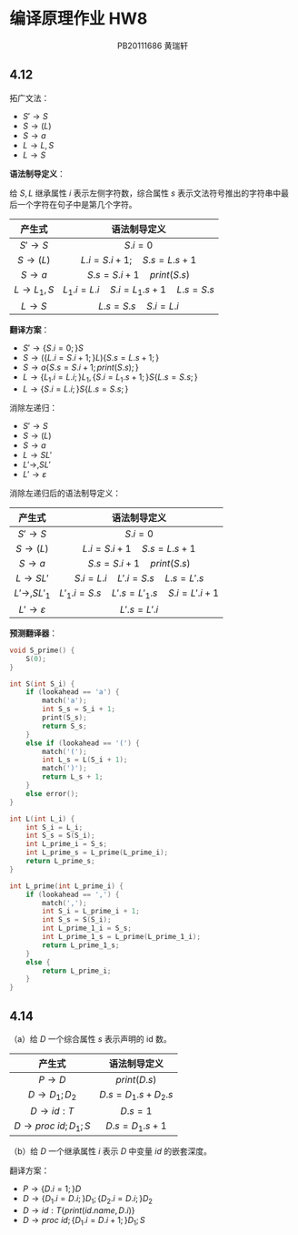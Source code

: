 # 编译原理作业 HW8

<center>PB20111686 黄瑞轩</center>

## 4.12

拓广文法：

- $S'→S$
- $S→(L)$
- $S→a$
- $L→L,S$
- $L→S$

**语法制导定义**：

给 $S,L$ 继承属性 $i$ 表示左侧字符数，综合属性 $s$ 表示文法符号推出的字符串中最后一个字符在句子中是第几个字符。

|  产生式   |               语法制导定义                |
| :-------: | :---------------------------------------: |
|  $S'→S$   |                  $S.i=0$                  |
|  $S→(L)$  |        $L.i=S.i+1;\quad S.s=L.s+1$        |
|   $S→a$   |        $S.s=S.i+1\quad print(S.s)$        |
| $L→L_1,S$ | $L_1.i=L.i\quad S.i=L_1.s+1\quad L.s=S.s$ |
|   $L→S$   |          $L.s=S.s\quad S.i=L.i$           |

**翻译方案**：

- $S'→\{S.i=0;\}S$
- $S→(\{L.i=S.i+1;\}L)\{S.s=L.s+1;\}$
- $S→a\{S.s=S.i+1;print(S.s);\}$
- $L→\{L_1.i=L.i;\}L_1,\{S.i=L_1.s+1;\}S\{L.s=S.s;\}$
- $L→\{S.i=L.i;\}S\{L.s=S.s;\}$

消除左递归：

- $S'→S$
- $S→(L)$
- $S→a$
- $L→SL'$
- $L'→,SL'$
- $L'→\varepsilon$

消除左递归后的语法制导定义：

|      产生式      |                 语法制导定义                  |
| :--------------: | :-------------------------------------------: |
|      $S'→S$      |                   $S.i = 0$                   |
|     $S→(L)$      |       $L.i = S.i +1\quad S.s = L.s + 1$       |
|      $S→a$       |        $S.s = S.i + 1\quad print(S.s)$        |
|     $L→SL'$      |   $S.i=L.i\quad L'.i = S.s\quad L.s = L'.s$   |
|   $L'→,SL'_1$    | $L'_1.i=S.s\quad L'.s=L'_1.s\quad S.i=L'.i+1$ |
| $L'→\varepsilon$ |                  $L'.s=L'.i$                  |

**预测翻译器**：

```C
void S_prime() {
    S(0);
} 

int S(int S_i) {
    if (lookahead == 'a') {
        match('a');
        int S_s = S_i + 1;
        print(S_s);
        return S_s;
    }
    else if (lookahead == '(') {
        match('(');
        int L_s = L(S_i + 1);
        match(')');
        return L_s + 1;
    }
    else error(); 
}

int L(int L_i) {
    int S_i = L_i;
    int S_s = S(S_i);
    int L_prime_i = S_s;
    int L_prime_s = L_prime(L_prime_i);
    return L_prime_s;
}

int L_prime(int L_prime_i) {
    if (lookahead == ',') {
        match(',');
        int S_i = L_prime_i + 1;
        int S_s = S(S_i);
        int L_prime_1_i = S_s;
        int L_prime_1_s = L_prime(L_prime_1_i);
        return L_prime_1_s;
    }
    else {
        return L_prime_i;
    }
}
```

## 4.14

（a）给 $D$ 一个综合属性 $s$ 表示声明的 id 数。

|          产生式          |   语法制导定义    |
| :----------------------: | :---------------: |
|          $P→D$           |   $print(D.s)$    |
|       $D→D_1;D_2$        | $D.s=D_1.s+D_2.s$ |
|         $D→id:T$         |      $D.s=1$      |
| $D→proc\text{ }id;D_1;S$ |   $D.s=D_1.s+1$   |

（b）给 $D$ 一个继承属性 $i$ 表示 $D$ 中变量 $id$ 的嵌套深度。

翻译方案：

- $P→\{D.i=1;\}D$
- $D→\{D_1.i=D.i;\}D_1;\{D_2.i=D.i;\}D_2$
- $D→id:T\{print(id.name,D.i)\}$
- $D→proc\text{ }id;\{D_1.i=D.i+1;\}D_1;S$

